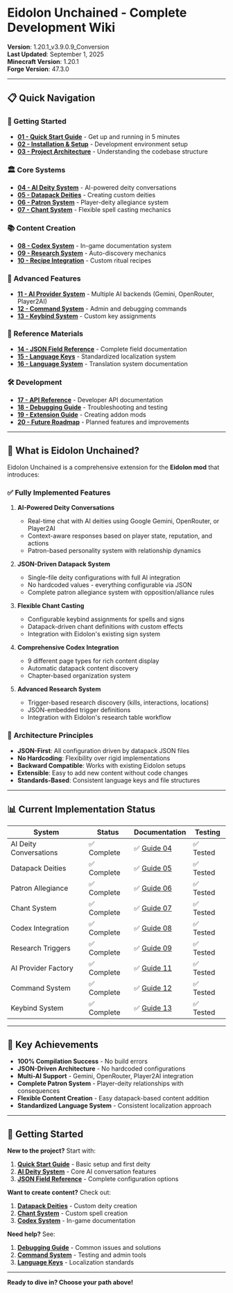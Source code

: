 # Eidolon Unchained - Complete Development Wiki

**Version**: 1.20.1_v3.9.0.9_Conversion  
**Last Updated**: September 1, 2025  
**Minecraft Version**: 1.20.1  
**Forge Version**: 47.3.0

---

## 📋 Quick Navigation

### 🚀 Getting Started
- **[01 - Quick Start Guide](01-QUICK-START.md)** - Get up and running in 5 minutes
- **[02 - Installation & Setup](02-INSTALLATION.md)** - Development environment setup
- **[03 - Project Architecture](03-ARCHITECTURE.md)** - Understanding the codebase structure

### 🏛️ Core Systems
- **[04 - AI Deity System](04-AI-DEITY-SYSTEM.md)** - AI-powered deity conversations
- **[05 - Datapack Deities](05-DATAPACK-DEITIES.md)** - Creating custom deities
- **[06 - Patron System](06-PATRON-SYSTEM.md)** - Player-deity allegiance system
- **[07 - Chant System](07-CHANT-SYSTEM.md)** - Flexible spell casting mechanics

### 📚 Content Creation
- **[08 - Codex System](08-CODEX-SYSTEM.md)** - In-game documentation system
- **[09 - Research System](09-RESEARCH-SYSTEM.md)** - Auto-discovery mechanics
- **[10 - Recipe Integration](10-RECIPE-INTEGRATION.md)** - Custom ritual recipes

### 🔧 Advanced Features
- **[11 - AI Provider System](11-AI-PROVIDERS.md)** - Multiple AI backends (Gemini, OpenRouter, Player2AI)
- **[12 - Command System](12-COMMANDS.md)** - Admin and debugging commands
- **[13 - Keybind System](13-KEYBINDS.md)** - Custom key assignments

### 📖 Reference Materials
- **[14 - JSON Field Reference](14-JSON-REFERENCE.md)** - Complete field documentation
- **[15 - Language Keys](15-LANGUAGE-KEYS.md)** - Standardized localization system
- **[16 - Language System](16-LANGUAGE-SYSTEM.md)** - Translation system documentation

### 🛠️ Development
- **[17 - API Reference](17-API-REFERENCE.md)** - Developer API documentation
- **[18 - Debugging Guide](18-DEBUGGING.md)** - Troubleshooting and testing
- **[19 - Extension Guide](19-EXTENSIONS.md)** - Creating addon mods
- **[20 - Future Roadmap](20-ROADMAP.md)** - Planned features and improvements

---

## 🎯 What is Eidolon Unchained?

Eidolon Unchained is a comprehensive extension for the **Eidolon mod** that introduces:

### ✅ **Fully Implemented Features**

1. **AI-Powered Deity Conversations**
   - Real-time chat with AI deities using Google Gemini, OpenRouter, or Player2AI
   - Context-aware responses based on player state, reputation, and actions
   - Patron-based personality system with relationship dynamics

2. **JSON-Driven Datapack System**
   - Single-file deity configurations with full AI integration
   - No hardcoded values - everything configurable via JSON
   - Complete patron allegiance system with opposition/alliance rules

3. **Flexible Chant Casting**
   - Configurable keybind assignments for spells and signs
   - Datapack-driven chant definitions with custom effects
   - Integration with Eidolon's existing sign system

4. **Comprehensive Codex Integration**
   - 9 different page types for rich content display
   - Automatic datapack content discovery
   - Chapter-based organization system

5. **Advanced Research System**
   - Trigger-based research discovery (kills, interactions, locations)
   - JSON-embedded trigger definitions
   - Integration with Eidolon's research table workflow

### 🔄 **Architecture Principles**

- **JSON-First**: All configuration driven by datapack JSON files
- **No Hardcoding**: Flexibility over rigid implementations
- **Backward Compatible**: Works with existing Eidolon setups
- **Extensible**: Easy to add new content without code changes
- **Standards-Based**: Consistent language keys and file structures

---

## 📊 Current Implementation Status

| System | Status | Documentation | Testing |
|--------|--------|---------------|---------|
| AI Deity Conversations | ✅ Complete | ✅ [Guide 04](04-AI-DEITY-SYSTEM.md) | ✅ Tested |
| Datapack Deities | ✅ Complete | ✅ [Guide 05](05-DATAPACK-DEITIES.md) | ✅ Tested |
| Patron Allegiance | ✅ Complete | ✅ [Guide 06](06-PATRON-SYSTEM.md) | ✅ Tested |
| Chant System | ✅ Complete | ✅ [Guide 07](07-CHANT-SYSTEM.md) | ✅ Tested |
| Codex Integration | ✅ Complete | ✅ [Guide 08](08-CODEX-SYSTEM.md) | ✅ Tested |
| Research Triggers | ✅ Complete | ✅ [Guide 09](09-RESEARCH-SYSTEM.md) | ✅ Tested |
| AI Provider Factory | ✅ Complete | ✅ [Guide 11](11-AI-PROVIDERS.md) | ✅ Tested |
| Command System | ✅ Complete | ✅ [Guide 12](12-COMMANDS.md) | ✅ Tested |
| Keybind System | ✅ Complete | ✅ [Guide 13](13-KEYBINDS.md) | ✅ Tested |

---

## 🌟 Key Achievements

- **100% Compilation Success** - No build errors
- **JSON-Driven Architecture** - No hardcoded configurations
- **Multi-AI Support** - Gemini, OpenRouter, Player2AI integration
- **Complete Patron System** - Player-deity relationships with consequences
- **Flexible Content Creation** - Easy datapack-based content addition
- **Standardized Language System** - Consistent localization approach

---

## 🚀 Getting Started

**New to the project?** Start with:
1. **[Quick Start Guide](01-QUICK-START.md)** - Basic setup and first deity
2. **[AI Deity System](04-AI-DEITY-SYSTEM.md)** - Core AI conversation features
3. **[JSON Field Reference](14-JSON-REFERENCE.md)** - Complete configuration options

**Want to create content?** Check out:
1. **[Datapack Deities](05-DATAPACK-DEITIES.md)** - Custom deity creation
2. **[Chant System](07-CHANT-SYSTEM.md)** - Custom spell creation
3. **[Codex System](08-CODEX-SYSTEM.md)** - In-game documentation

**Need help?** See:
1. **[Debugging Guide](17-DEBUGGING.md)** - Common issues and solutions
2. **[Command System](12-COMMANDS.md)** - Testing and admin tools
3. **[Language Keys](15-LANGUAGE-KEYS.md)** - Localization standards

---

**Ready to dive in? Choose your path above!**
